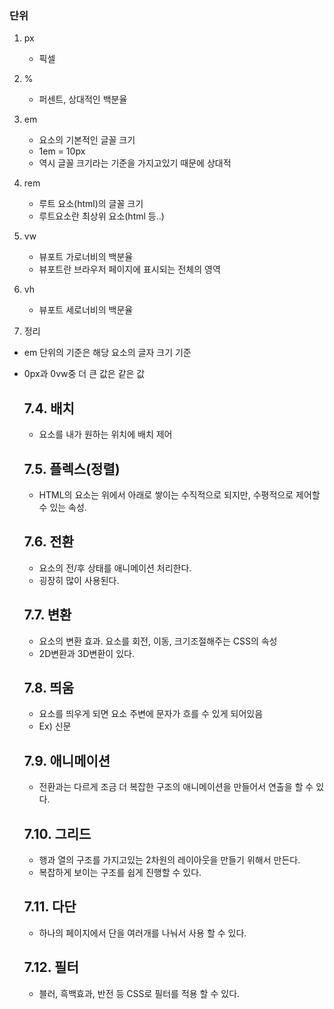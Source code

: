 
### 단위
1. px
    - 픽셀
    
2. %
    - 퍼센트, 상대적인 백분율

3. em
    - 요소의 기본적인 글꼴 크기
    - 1em = 10px
    - 역시 글꼴 크기라는 기준을 가지고있기 때문에 상대적

4. rem
    - 루트 요소(html)의 글꼴 크기
    - 루트요소란 최상위 요소(html 등..)

5. vw
    - 뷰포트 가로너비의 백분율
    - 뷰포트란 브라우저 페이지에 표시되는 전체의 영역

6. vh 
    - 뷰포트 세로너비의 백문율

7. 정리
- em 단위의 기준은 해당 요소의 글자 크기 기준
- 0px과 0vw중 더 큰 값은 같은 값


	## 7.4. 배치
	- 요소를 내가 원하는 위치에 배치 제어

	## 7.5. 플렉스(정렬)
	- HTML의 요소는 위에서 아래로 쌓이는 수직적으로 되지만, 수평적으로 제어할 수 있는 속성.

	## 7.6. 전환
	- 요소의 전/후 상태를 애니메이션 처리한다.
	- 굉장히 많이 사용된다.

	## 7.7. 변환
	- 요소의 변환 효과. 요소를 회전, 이동, 크기조절해주는 CSS의 속성
	- 2D변환과 3D변환이 있다.

	## 7.8. 띄움
	- 요소를 띄우게 되면 요소 주변에 문자가 흐를 수 있게 되어있음
	- Ex) 신문

	## 7.9. 애니메이션
	- 전환과는 다르게 조금 더 복잡한 구조의 애니메이션을 만들어서 연출을 할 수 있다.

	## 7.10. 그리드
	- 행과 열의 구조를 가지고있는 2차원의 레이아웃을 만들기 위해서 만든다.
	- 복잡하게 보이는 구조를 쉽게 진행할 수 있다.

	## 7.11. 다단
	- 하나의 페이지에서 단을 여러개를 나눠서 사용 할 수 있다.

	## 7.12. 필터
	- 블러, 흑백효과, 반전 등 CSS로 필터를 적용 할 수 있다.


